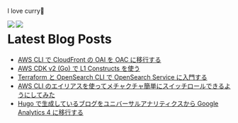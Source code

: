 I love curry🍛

<a href="https://github.com/anuraghazra/github-readme-stats">
  <img align="left" src="https://github-readme-stats.vercel.app/api/?username=michimani&show_icons=true&title_color=fff&icon_color=8B949E&text_color=8B949E&bg_color=0D1117&hide_border=true" />
</a>
<a href="https://github.com/anuraghazra/github-readme-stats">
  <img align="left" src="https://github-readme-stats.vercel.app/api/top-langs/?username=michimani&title_color=fff&icon_color=8B949E&text_color=8B949E&bg_color=0D1117&hide_border=true" />
</a>

# Latest Blog Posts
<!-- BLOG-POST-LIST:START -->
- [AWS CLI で CloudFront の OAI を OAC に移行する](https://michimani.net/post/aws-migrate-cloudfront-oai-to-oac/)
- [AWS CDK v2 &lpar;Go&rpar; で L1 Constructs を使う](https://michimani.net/post/aws-use-aws-cdk-l1-constructs-with-golang/)
- [Terraform と OpenSearch CLI で OpenSearch Service に入門する](https://michimani.net/post/aws-get-started-opensearch-service-via-terraform/)
- [AWS CLI のエイリアスを使ってメチャクチャ簡単にスイッチロールできるようにしてみた](https://michimani.net/post/aws-switch-role-via-aws-cli/)
- [Hugo で生成しているブログをユニバーサルアナリティクスから Google Analytics 4 に移行する](https://michimani.net/post/development-migrate-google-analytics-gav4/)
<!-- BLOG-POST-LIST:END -->